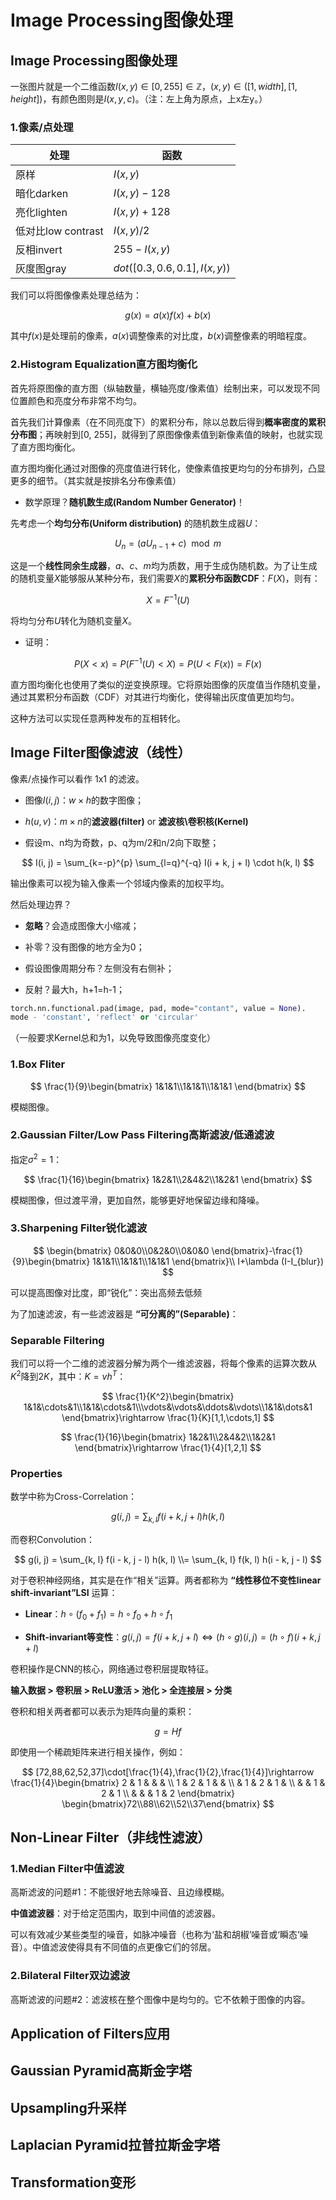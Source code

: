 <head>
   <script>
  MathJax = {
    tex: {
      inlineMath: [['$', '$'], ['\\(', '\\)']]
    }
  };
</script>
<script src="https://cdn.jsdelivr.net/npm/mathjax@3/es5/tex-mml-chtml.js" async></script>
</head>

# Image Processing图像处理

## Image Processing图像处理

一张图片就是一个二维函数$I(x, y)\in[0,255]\in\mathbb{Z}$，$(x,y)\in([1,width],[1,height])$，有颜色图则是$I(x, y,c)$。（注：左上角为原点，上x左y。）

### 1.像素/点处理

| 处理              | 函数                          |
| --------------- | --------------------------- |
| 原样              | $I(x,y)$                    |
| 暗化darken        | $I(x,y)-128$                |
| 亮化lighten       | $I(x,y)+128$                |
| 低对比low contrast | $I(x,y)/2$                  |
| 反相invert        | $255-I(x,y)$                |
| 灰度图gray         | $dot([0.3,0.6,0.1],I(x,y))$ |

我们可以将图像像素处理总结为：

$$
g(x)=a(x)f(x)+b(x)
$$

其中$f(x)$是处理前的像素，$a(x)$调整像素的对比度，$b(x)$调整像素的明暗程度。

### 2.Histogram Equalization直方图均衡化

首先将原图像的直方图（纵轴数量，横轴亮度/像素值）绘制出来，可以发现不同位置颜色和亮度分布非常不均匀。

首先我们计算像素（在不同亮度下）的累积分布，除以总数后得到**概率密度的累积分布图**；再映射到[0, 255]，就得到了原图像像素值到新像素值的映射，也就实现了直方图均衡化。

直方图均衡化通过对图像的亮度值进行转化，使像素值按更均匀的分布排列，凸显更多的细节。（其实就是按排名分布像素值）

- 数学原理？**随机数生成(Random Number Generator)**！

先考虑一个**均匀分布(Uniform distribution)** 的随机数生成器$U$：

$$
U_n=(aU_{n-1}+c)\mod{m}
$$

这是一个**线性同余生成器**，$a$、$c$、$m$均为质数，用于生成伪随机数。为了让生成的随机变量$X$能够服从某种分布，我们需要$X$的**累积分布函数CDF**：$F(X)$，则有：

$$
X=F^{-1}(U)
$$

将均匀分布$U$转化为随机变量$X$。

- 证明：

$$
P(X < x)=P(F^{-1}(U) < X)=P(U<F(x))=F(x)
$$

直方图均衡化也使用了类似的逆变换原理。它将原始图像的灰度值当作随机变量，通过其累积分布函数（CDF）对其进行均衡化，使得输出灰度值更加均匀。

这种方法可以实现任意两种发布的互相转化。

## Image Filter图像滤波（线性）

像素/点操作可以看作 1x1 的滤波。

- 图像$I(i,j)$：$w\times h$的数字图像；

- $h(u,v)$：$m\times n$的**滤波器(filter)** or **滤波核\卷积核(Kernel)**

- 假设m、n均为奇数，p、q为m/2和n/2向下取整；

$$
I(i, j) = \sum_{k=-p}^{p} \sum_{l=q}^{-q} I(i + k, j + l) \cdot h(k, l)
$$

输出像素可以视为输入像素一个邻域内像素的加权平均。

然后处理边界？

- **忽略**？会造成图像大小缩减；

- 补零？没有图像的地方全为0；

- 假设图像周期分布？左侧没有右侧补；

- 反射？最大h，h+1=h-1；

```python
torch.nn.functional.pad(image, pad, mode="contant", value = None).
mode - 'constant', 'reflect' or 'circular'
```

（一般要求Kernel总和为1，以免导致图像亮度变化）

### 1.Box Fliter

$$
\frac{1}{9}\begin{bmatrix}
1&1&1\\1&1&1\\1&1&1
\end{bmatrix}
$$

模糊图像。

### 2.Gaussian Filter/Low Pass Filtering高斯滤波/低通滤波

指定$\sigma^2 =1$：

$$
\frac{1}{16}\begin{bmatrix}
1&2&1\\2&4&2\\1&2&1
\end{bmatrix}
$$

模糊图像，但过渡平滑，更加自然，能够更好地保留边缘和降噪。

### 3.Sharpening Filter锐化滤波

$$
\begin{bmatrix}
0&0&0\\0&2&0\\0&0&0
\end{bmatrix}-\frac{1}{9}\begin{bmatrix}
1&1&1\\1&1&1\\1&1&1
\end{bmatrix}\\
I+\lambda (I-I_{blur})
$$

可以提高图像对比度，即“锐化”：突出高频去低频

为了加速滤波，有一些滤波器是 **“可分离的”(Separable)**：

### Separable Filtering

我们可以将一个二维的滤波器分解为两个一维滤波器，将每个像素的运算次数从$K^2$降到$2K$，其中：$K=vh^T$：

$$
\frac{1}{K^2}\begin{bmatrix}
1&1&\cdots&1\\1&1&\cdots&1\\\vdots&\vdots&\ddots&\vdots\\1&1&\dots&1
\end{bmatrix}\rightarrow
\frac{1}{K}[1,1,\cdots,1]
$$

$$
\frac{1}{16}\begin{bmatrix}
1&2&1\\2&4&2\\1&2&1
\end{bmatrix}\rightarrow
\frac{1}{4}[1,2,1]
$$

### Properties

数学中称为Cross-Correlation：

$$
g(i, j) = \sum_{k, l} f(i + k, j + l) h(k, l)
$$

而卷积Convolution：

$$
g(i, j) = \sum_{k, l} f(i - k, j - l) h(k, l)
\\= \sum_{k, l} f(k, l) h(i - k, j - l)
$$

对于卷积神经网络，其实是在作“相关”运算。两者都称为 **“线性移位不变性linear shift-invariant”LSI** 运算：

- **Linear**：$h \circ (f_0 + f_1) = h \circ f_0 + h \circ f_1$

- **Shift-invariant等变性**：$g(i, j) = f(i + k, j + l) \iff (h \circ g)(i, j) = (h \circ f)(i + k, j + l)$

卷积操作是CNN的核心，网络通过卷积层提取特征。

**输入数据 > 卷积层 > ReLU激活 > 池化 > 全连接层 > 分类**

卷积和相关两者都可以表示为矩阵向量的乘积：

$$
g=Hf
$$

即使用一个稀疏矩阵来进行相关操作，例如：

$$
[72,88,62,52,37]\cdot[\frac{1}{4},\frac{1}{2},\frac{1}{4}]\rightarrow
\frac{1}{4}\begin{bmatrix}
   2 & 1 &   &   &   \\
   1 & 2 & 1 &   &   \\
     & 1 & 2 & 1 &   \\
     &   & 1 & 2 & 1 \\
     &   &   & 1 & 2
   \end{bmatrix}
\begin{bmatrix}72\\88\\62\\52\\37\end{bmatrix}
$$

## Non-Linear Filter（非线性滤波）

### 1.Median Filter中值滤波

高斯滤波的问题#1：不能很好地去除噪音、且边缘模糊。

**中值滤波器**：对于给定范围内，取到中间值的滤波器。

可以有效减少某些类型的噪音，如脉冲噪音（也称为‘盐和胡椒’噪音或‘瞬态’噪音）。中值滤波使得具有不同值的点更像它们的邻居。

### 2.Bilateral Filter双边滤波

高斯滤波的问题#2：滤波核在整个图像中是均匀的。它不依赖于图像的内容。



## Application of Filters应用

## Gaussian Pyramid高斯金字塔

## Upsampling升采样

## Laplacian Pyramid拉普拉斯金字塔

## Transformation变形
